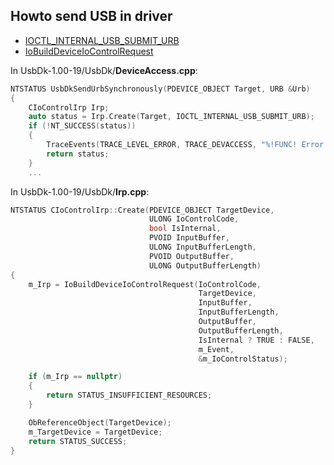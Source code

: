 ## Howto send USB in driver

- [IOCTL_INTERNAL_USB_SUBMIT_URB](https://docs.microsoft.com/en-us/windows-hardware/drivers/ddi/content/usbioctl/ni-usbioctl-ioctl_internal_usb_submit_urb)
- [IoBuildDeviceIoControlRequest](https://docs.microsoft.com/en-us/windows-hardware/drivers/ddi/content/wdm/nf-wdm-iobuilddeviceiocontrolrequest)

In UsbDk-1.00-19/UsbDk/**DeviceAccess.cpp**:
``` c
NTSTATUS UsbDkSendUrbSynchronously(PDEVICE_OBJECT Target, URB &Urb)
{
    CIoControlIrp Irp;
    auto status = Irp.Create(Target, IOCTL_INTERNAL_USB_SUBMIT_URB);
    if (!NT_SUCCESS(status))
    {
        TraceEvents(TRACE_LEVEL_ERROR, TRACE_DEVACCESS, "%!FUNC! Error %!STATUS! during IOCTL IRP creation", status);
        return status;
    }
    ...
```

In UsbDk-1.00-19/UsbDk/**Irp.cpp**:
``` c
NTSTATUS CIoControlIrp::Create(PDEVICE_OBJECT TargetDevice,
                               ULONG IoControlCode,
                               bool IsInternal,
                               PVOID InputBuffer,
                               ULONG InputBufferLength,
                               PVOID OutputBuffer,
                               ULONG OutputBufferLength)
{
    m_Irp = IoBuildDeviceIoControlRequest(IoControlCode,
                                          TargetDevice,
                                          InputBuffer,
                                          InputBufferLength,
                                          OutputBuffer,
                                          OutputBufferLength,
                                          IsInternal ? TRUE : FALSE,
                                          m_Event,
                                          &m_IoControlStatus);

    if (m_Irp == nullptr)
    {
        return STATUS_INSUFFICIENT_RESOURCES;
    }

    ObReferenceObject(TargetDevice);
    m_TargetDevice = TargetDevice;
    return STATUS_SUCCESS;
}
```

